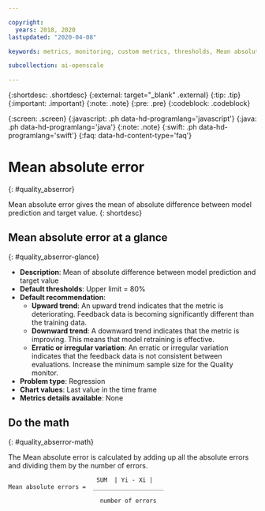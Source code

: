```yaml
---

copyright:
  years: 2018, 2020
lastupdated: "2020-04-08"

keywords: metrics, monitoring, custom metrics, thresholds, Mean absolute error, score, schedule, recommendation

subcollection: ai-openscale

---
```


{:shortdesc: .shortdesc}
{:external: target="_blank" .external}
{:tip: .tip}
{:important: .important}
{:note: .note}
{:pre: .pre}
{:codeblock: .codeblock}

{:screen: .screen}
{:javascript: .ph data-hd-programlang='javascript'}
{:java: .ph data-hd-programlang='java'}
{:note: .note}
{:swift: .ph data-hd-programlang='swift'}
{:faq: data-hd-content-type='faq'}

# Mean absolute error
{: #quality_abserror}

Mean absolute error gives the mean of absolute difference between model prediction and target value.
{: shortdesc}

## Mean absolute error at a glance
{: #quality_abserror-glance}

- **Description**: Mean of absolute difference between model prediction and target value
- **Default thresholds**: Upper limit = 80%
- **Default recommendation**:
   - **Upward trend**: An upward trend indicates that the metric is deteriorating. Feedback data is becoming significantly different than the training data.
   - **Downward trend**: A downward trend indicates that the metric is improving. This means that model retraining is effective.
   - **Erratic or irregular variation**: An erratic or irregular variation indicates that the feedback data is not consistent between evaluations. Increase the minimum sample size for the Quality monitor.
- **Problem type**: Regression
- **Chart values**: Last value in the time frame
- **Metrics details available**: None


## Do the math
{: #quality_abserror-math}

The Mean absolute error is calculated by adding up all the absolute errors and dividing them by the number of errors.

```
                         SUM  | Yi - Xi | 
Mean absolute errors =  ____________________

                          number of errors
```